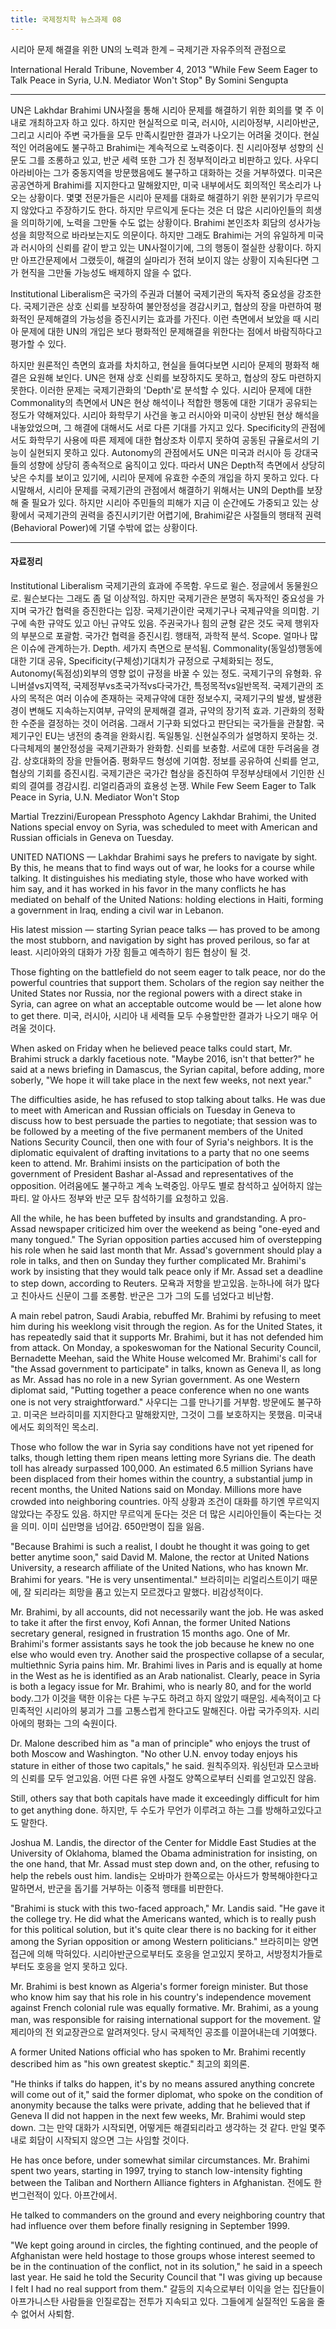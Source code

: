 ```yaml
---
title: 국제정치학 뉴스과제 08
---
```


시리아 문제 해결을 위한 UN의 노력과 한계 – 국제기관 자유주의적 관점으로

International Herald Tribune, November 4, 2013
"While Few Seem Eager to Talk Peace in Syria, U.N. Mediator Won't Stop" By Somini Sengupta

---

UN은 Lakhdar Brahimi UN사절을 통해 시리아 문제를 해결하기 위한 회의를 몇 주 이내로 개최하고자 하고 있다. 하지만 현실적으로 미국, 러시아, 시리아정부, 시리아반군, 그리고 시리아 주변 국가들을 모두 만족시킬만한 결과가 나오기는 어려울 것이다. 현실적인 어려움에도 불구하고 Brahimi는 계속적으로 노력중이다. 친 시리아정부 성향의 신문도 그를 조롱하고 있고, 반군 세력 또한 그가 친 정부적이라고 비판하고 있다. 사우디아라비아는 그가 중동지역을 방문했음에도 불구하고 대화하는 것을 거부하였다. 미국은 공공연하게 Brahimi를 지지한다고 말해왔지만, 미국 내부에서도 회의적인 목소리가 나오는 상황이다. 몇몇 전문가들은 시리아 문제를 대화로 해결하기 위한 분위기가 무르익지 않았다고 주장하기도 한다. 하지만 무르익게 둔다는 것은 더 많은 시리아인들의 희생을 의미하기에, 노력을 그만둘 수도 없는 상황이다. Brahimi 본인조차 회담의 성사가능성을 희망적으로 바라보는지도 의문이다. 하지만 그래도 Brahimi는 거의 유일하게 미국과 러시아의 신뢰를 같이 받고 있는 UN사절이기에, 그의 행동이 절실한 상황이다. 하지만 아프간문제에서 그랬듯이, 해결의 실마리가 전혀 보이지 않는 상황이 지속된다면 그가 현직을 그만둘 가능성도 배제하지 않을 수 없다.

Institutional Liberalism은 국가의 주권과 더불어 국제기관의 독자적 중요성을 강조한다. 국제기관은 상호 신뢰를 보장하여 불안정성을 경감시키고, 협상의 장을 마련하여 평화적인 문제해결의 가능성을 증진시키는 효과를 가진다. 이런 측면에서 보았을 때 시리아 문제에 대한 UN의 개입은 보다 평화적인 문제해결을 위한다는 점에서 바람직하다고 평가할 수 있다.

하지만 원론적인 측면의 효과를 차치하고, 현실을 들여다보면 시리아 문제의 평화적 해결은 요원해 보인다. UN은 현재 상호 신뢰를 보장하지도 못하고, 협상의 장도 마련하지 못한다. 이러한 문제는 국제기관화의 'Depth'로 분석할 수 있다. 시리아 문제에 대한 Commonality의 측면에서 UN은 현상 해석이나 적합한 행동에 대한 기대가 공유되는 정도가 약해져있다. 시리아 화학무기 사건을 놓고 러시아와 미국이 상반된 현상 해석을 내놓았었으며, 그 해결에 대해서도 서로 다른 기대를 가지고 있다. Specificity의 관점에서도 화학무기 사용에 따른 제제에 대한 협상조차 이루지 못하여 공동된 규율로서의 기능이 실현되지 못하고 있다. Autonomy의 관점에서도 UN은 미국과 러시아 등 강대국들의 성향에 상당히 종속적으로 움직이고 있다. 따라서 UN은 Depth적 측면에서 상당히 낮은 수치를 보이고 있기에, 시리아 문제에 유효한 수준의 개입을 하지 못하고 있다. 다시말해서, 시리아 문제를 국제기관의 관점에서 해결하기 위해서는 UN의 Depth를 보장해 줄 필요가 있다. 하지만 시리아 주민들의 피해가 지금 이 순간에도 가중되고 있는 상황에서 국제기관의 권력을 증진시키기란 어렵기에, Brahimi같은 사절들의 행태적 권력(Behavioral Power)에 기댈 수밖에 없는 상황이다.

---

#### 자료정리

Institutional Liberalism
국제기관의 효과에 주목함. 우드로 윌슨. 정글에서 동물원으로. 윌슨보다는 그래도 좀 덜 이상적임. 하지만 국제기관은 분명히 독자적인 중요성을 가지며 국가간 협력을 증진한다는 입장. 국제기관이란 국제기구나 국제규약을 의미함. 기구에 속한 규약도 있고 아닌 규약도 있음. 주권국가나 힘의 균형 같은 것도 국제 행위자의 부분으로 포괄함. 국가간 협력을 증진시킴. 행태적, 과학적 분석. Scope. 얼마나 많은 이슈에 관계하는가. Depth. 세가지 측면으로 분석됨. Commonality(동일성)행동에 대한 기대 공유, Specificity(구체성)기대치가 규정으로 구체화되는 정도, Autonomy(독점성)외부의 영향 없이 규정을 바꿀 수 있는 정도.
국제기구의 유형화. 유니버셜vs지역적, 국제정부vs초국가적vs다국가간, 특정목적vs일반목적.
국제기관의 조사의 목적은 여러 이슈에 존재하는 국제규약에 대한 정보수지, 국제기구의 발생, 발생환경이 변해도 지속하는지여부, 규약의 문제해결 결과, 규약의 장기적 효과.
기관화의 정확한 수준을 결정하는 것이 어려움. 그래서 기구화 되었다고 판단되는 국가들을 관찰함. 국제기구인 EU는 냉전의 충격을 완화시킴. 독일통일. 신현실주의가 설명하지 못하는 것. 다극체제의 불안정성을 국제기관화가 완화함. 신뢰를 보충함. 서로에 대한 두려움을 경감. 상호대화의 장을 만들어줌. 평화무드 형성에 기여함. 정보를 공유하여 신뢰를 얻고, 협상의 기회를 증진시킴. 국제기관은 국가간 협상을 증진하여 무정부상태에서 기인한 신뢰의 결여를 경감시킴. 리얼리즘과의 효용성 논쟁.
While Few Seem Eager to Talk Peace in Syria, U.N. Mediator Won't Stop

Martial Trezzini/European Pressphoto Agency
Lakhdar Brahimi, the United Nations special envoy on Syria, was scheduled to meet with American and Russian officials in Geneva on Tuesday.

UNITED NATIONS — Lakhdar Brahimi says he prefers to navigate by sight. By this, he means that to find ways out of war, he looks for a course while talking. It distinguishes his mediating style, those who have worked with him say, and it has worked in his favor in the many conflicts he has mediated on behalf of the United Nations: holding elections in Haiti, forming a government in Iraq, ending a civil war in Lebanon.

His latest mission — starting Syrian peace talks — has proved to be among the most stubborn, and navigation by sight has proved perilous, so far at least.
시리아와의 대화가 가장 힘들고 예측하기 힘든 협상이 될 것.

Those fighting on the battlefield do not seem eager to talk peace, nor do the powerful countries that support them. Scholars of the region say neither the United States nor Russia, nor the regional powers with a direct stake in Syria, can agree on what an acceptable outcome would be — let alone how to get there.
미국, 러시아, 시리아 내 세력들 모두 수용할만한 결과가 나오기 매우 어려울 것이다.

When asked on Friday when he believed peace talks could start, Mr. Brahimi struck a darkly facetious note. "Maybe 2016, isn't that better?" he said at a news briefing in Damascus, the Syrian capital, before adding, more soberly, "We hope it will take place in the next few weeks, not next year."

The difficulties aside, he has refused to stop talking about talks. He was due to meet with American and Russian officials on Tuesday in Geneva to discuss how to best persuade the parties to negotiate; that session was to be followed by a meeting of the five permanent members of the United Nations Security Council, then one with four of Syria's neighbors. It is the diplomatic equivalent of drafting invitations to a party that no one seems keen to attend. Mr. Brahimi insists on the participation of both the government of President Bashar al-Assad and representatives of the opposition.
어려움에도 불구하고 계속 노력중임. 아무도 별로 참석하고 싶어하지 않는 파티. 알 아사드 정부와 반군 모두 참석하기를 요청하고 있음.

All the while, he has been buffeted by insults and grandstanding. A pro-Assad newspaper criticized him over the weekend as being "one-eyed and many tongued." The Syrian opposition parties accused him of overstepping his role when he said last month that Mr. Assad's government should play a role in talks, and then on Sunday they further complicated Mr. Brahimi's work by insisting that they would talk peace only if Mr. Assad set a deadline to step down, according to Reuters.
모욕과 저항을 받고있음. 눈하나에 혀가 많다고 친아사드 신문이 그를 조롱함. 반군은 그가 그의 도를 넘었다고 비난함.

A main rebel patron, Saudi Arabia, rebuffed Mr. Brahimi by refusing to meet him during his weeklong visit through the region. As for the United States, it has repeatedly said that it supports Mr. Brahimi, but it has not defended him from attack. On Monday, a spokeswoman for the National Security Council, Bernadette Meehan, said the White House welcomed Mr. Brahimi's call for "the Assad government to participate" in talks, known as Geneva II, as long as Mr. Assad has no role in a new Syrian government. As one Western diplomat said, "Putting together a peace conference when no one wants one is not very straightforward."
사우디는 그를 만나기를 거부함. 방문에도 불구하고. 미국은 브라히미를 지지한다고 말해왔지만, 그것이 그를 보호하지는 못했음. 미국내에서도 회의적인 목소리.

Those who follow the war in Syria say conditions have not yet ripened for talks, though letting them ripen means letting more Syrians die. The death toll has already surpassed 100,000. An estimated 6.5 million Syrians have been displaced from their homes within the country, a substantial jump in recent months, the United Nations said on Monday. Millions more have crowded into neighboring countries.
아직 상황과 조건이 대화를 하기엔 무르익지 않았다는 주장도 있음. 하지만 무르익게 둔다는 것은 더 많은 시리아인들이 죽는다는 것을 의미. 이미 십만명을 넘어감. 650만명이 집을 잃음.

"Because Brahimi is such a realist, I doubt he thought it was going to get better anytime soon," said David M. Malone, the rector at United Nations University, a research affiliate of the United Nations, who has known Mr. Brahimi for years. "He is very unsentimental."
브라히미는 리얼리스트이기 때문에, 잘 되리라는 희망을 품고 있는지 모르겠다고 말했다. 비감성적이다.

Mr. Brahimi, by all accounts, did not necessarily want the job. He was asked to take it after the first envoy, Kofi Annan, the former United Nations secretary general, resigned in frustration 15 months ago. One of Mr. Brahimi's former assistants says he took the job because he knew no one else who would even try. Another said the prospective collapse of a secular, multiethnic Syria pains him. Mr. Brahimi lives in Paris and is equally at home in the West as he is identified as an Arab nationalist. Clearly, peace in Syria is both a legacy issue for Mr. Brahimi, who is nearly 80, and for the world body.그가 이것을 택한 이유는 다른 누구도 하려고 하지 않았기 때문임. 세속적이고 다민족적인 시리아의 붕괴가 그를 고통스럽게 한다고도 말해진다. 아랍 국가주의자. 시리아에의 평화는 그의 숙원이다.

Dr. Malone described him as "a man of principle" who enjoys the trust of both Moscow and Washington. "No other U.N. envoy today enjoys his stature in either of those two capitals," he said.
원칙주의자. 워싱턴과 모스코바의 신뢰를 모두 얻고있음. 어떤 다른 유엔 사절도 양쪽으로부터 신뢰를 얻고있진 않음.

Still, others say that both capitals have made it exceedingly difficult for him to get anything done.
하지만, 두 수도가 무언가 이루려고 하는 그를 방해하고있다고도 말한다.

Joshua M. Landis, the director of the Center for Middle East Studies at the University of Oklahoma, blamed the Obama administration for insisting, on the one hand, that Mr. Assad must step down and, on the other, refusing to help the rebels oust him.
landis는 오바마가 한쪽으로는 아사드가 항복해야한다고 말하면서, 반군을 돕기를 거부하는 이중적 행태를 비판한다.

"Brahimi is stuck with this two-faced approach," Mr. Landis said. "He gave it the college try. He did what the Americans wanted, which is to really push for this political solution, but it's quite clear there is no backing for it either among the Syrian opposition or among Western politicians."
브라히미는 양면 접근에 의해 막혀있다. 시리아반군으로부터도 호응을 얻고있지 못하고, 서방정치가들로부터도 호응을 얻지 못하고 있다.

Mr. Brahimi is best known as Algeria's former foreign minister. But those who know him say that his role in his country's independence movement against French colonial rule was equally formative. Mr. Brahimi, as a young man, was responsible for raising international support for the movement.
알제리아의 전 외교장관으로 알려져잇다. 당시 국제적인 공조를 이끌어내는데 기여했다.

A former United Nations official who has spoken to Mr. Brahimi recently described him as "his own greatest skeptic."
최고의 회의론.

"He thinks if talks do happen, it's by no means assured anything concrete will come out of it," said the former diplomat, who spoke on the condition of anonymity because the talks were private, adding that he believed that if Geneva II did not happen in the next few weeks, Mr. Brahimi would step down.
그는 만약 대화가 시작되면, 어떻게든 해결되리라고 생각하는 것 같다. 만일 몇주내로 회담이 시작되지 않으면 그는 사임할 것이다.

He has once before, under somewhat similar circumstances. Mr. Brahimi spent two years, starting in 1997, trying to stanch low-intensity fighting between the Taliban and Northern Alliance fighters in Afghanistan.
전에도 한번그런적이 있다. 아프간에서.

He talked to commanders on the ground and every neighboring country that had influence over them before finally resigning in September 1999.

"We kept going around in circles, the fighting continued, and the people of Afghanistan were held hostage to those groups whose interest seemed to be in the continuation of the conflict, not in its solution," he said in a speech last year. He said he told the Security Council that "I was giving up because I felt I had no real support from them."
갈등의 지속으로부터 이익을 얻는 집단들이 아프가니스탄 사람들을 인질로잡는 전투가 지속되고 있다. 그들에게 실질적인 도움을 줄 수 없어서 사퇴함.
